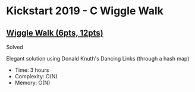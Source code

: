 # Kickstart 2019 - C Wiggle Walk

## [Wiggle Walk (6pts, 12pts)](https://codingcompetitions.withgoogle.com/kickstart/round/0000000000050ff2/0000000000150aac)

Solved

Elegant solution using Donald Knuth's Dancing Links (through a hash map)

* Time: 3 hours
* Complexity: O(N)
* Memory: O(N)
